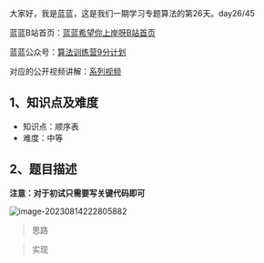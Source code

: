 大家好，我是蓝蓝，这是我们一期学习专题算法的第26天。day26/45

蓝蓝B站首页：[蓝蓝希望你上岸呀B站首页](https://space.bilibili.com/1455942359?spm_id_from=333.788.0.0)

蓝蓝公众号：[算法训练营9分计划](https://mp.weixin.qq.com/s?__biz=Mzk0MDIxMzE0OQ==&mid=2247485919&idx=1&sn=8c1702f2b854466d00efcb5c971996d8&chksm=c2e45f2df593d63b225fd7dad8456947de0ffea7150fdf2a971f50863cb1e9a62b6bc5196dc3#rd)

对应的公开视频讲解：[系列视频](https://www.bilibili.com/video/BV1kz4y1x7DL?p=15&vd_source=d57741acfba518681821a3b1cc68f2fd)

## 1、知识点及难度

- 知识点：顺序表
- 难度：中等

## 2、题目描述

**注意：对于初试只需要写关键代码即可**

![image-20230814222805882](C:\Users\Administrator.USER-20210731DH\AppData\Roaming\Typora\typora-user-images\image-20230814222805882.png)



> 思路

















> 实现















